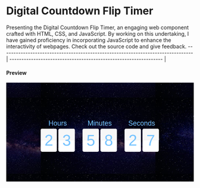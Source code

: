 # Digital Countdown Flip Timer

Presenting the Digital Countdown Flip Timer, an engaging web component crafted with HTML, CSS, and JavaScript. By working on this undertaking, I have gained proficiency in incorporating JavaScript to enhance the interactivity of webpages. Check out the source code and give feedback.
 -------------------------------------------------------------------------------- | ---------------------------------------------------------------- |

#### Preview

<img align="center" alt="output"  src="Screenshot.png"/>

